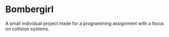 # Bombergirl
A small individual project made for a programming assignment with a focus on collision systems.
